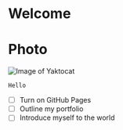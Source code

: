 # Welcome 
# Photo
![Image of Yaktocat](https://octodex.github.com/images/yaktocat.png)
```
Hello
```
- [ ] Turn on GitHub Pages
- [ ] Outline my portfolio
- [ ] Introduce myself to the world
